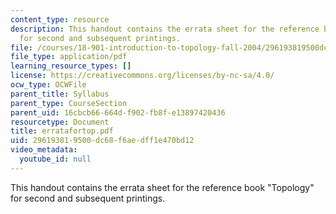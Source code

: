```yaml
---
content_type: resource
description: This handout contains the errata sheet for the reference book "Topology"
  for second and subsequent printings.
file: /courses/18-901-introduction-to-topology-fall-2004/296193819500dc68f6aedff1e470bd12_erratafortop.pdf
file_type: application/pdf
learning_resource_types: []
license: https://creativecommons.org/licenses/by-nc-sa/4.0/
ocw_type: OCWFile
parent_title: Syllabus
parent_type: CourseSection
parent_uid: 16cbcb66-664d-f902-fb8f-e13897420436
resourcetype: Document
title: erratafortop.pdf
uid: 29619381-9500-dc68-f6ae-dff1e470bd12
video_metadata:
  youtube_id: null
---
```

This handout contains the errata sheet for the reference book "Topology" for second and subsequent printings.
